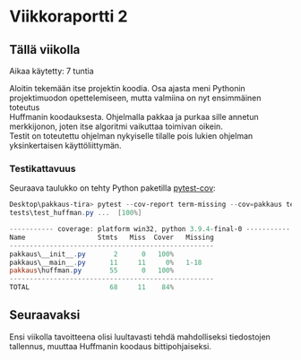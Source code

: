 # Viikkoraportti 2

## Tällä viikolla

Aikaa käytetty: 7 tuntia

Aloitin tekemään itse projektin koodia. Osa ajasta meni Pythonin projektimuodon opettelemiseen, mutta valmiina on nyt ensimmäinen toteutus  
Huffmanin koodauksesta. Ohjelmalla pakkaa ja purkaa sille annetun merkkijonon, joten itse algoritmi vaikuttaa toimivan oikein.  
Testit on toteutettu ohjelman nykyiselle tilalle pois lukien ohjelman yksinkertaisen käyttöliittymän.

### Testikattavuus

Seuraava taulukko on tehty Python paketilla [pytest-cov](https://pypi.org/project/pytest-cov/):

```powershell
Desktop\pakkaus-tira> pytest --cov-report term-missing --cov=pakkaus tests/
tests\test_huffman.py ...  [100%]

----------- coverage: platform win32, python 3.9.4-final-0 -----------
Name                  Stmts   Miss  Cover   Missing
---------------------------------------------------
pakkaus\__init__.py       2      0   100%
pakkaus\__main__.py      11     11     0%   1-18
pakkaus\huffman.py       55      0   100%
---------------------------------------------------
TOTAL                    68     11    84%

```

## Seuraavaksi

Ensi viikolla tavoitteena olisi luultavasti tehdä mahdolliseksi tiedostojen tallennus, muuttaa Huffmanin koodaus bittipohjaiseksi.
